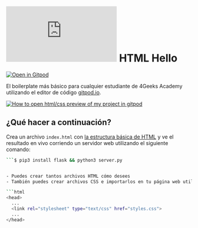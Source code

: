 # ![4Geeks Logo](http://assets.breatheco.de/apis/img/images.php?blob&random&cat=icon&tags=4geeks,16) HTML Hello

[![Open in Gitpod](https://gitpod.io/button/open-in-gitpod.svg)](https://gitpod.io#https://github.com/4GeeksAcademy/html-hello.git)

El boilerplate más básico para cualquier estudiante de 4Geeks Academy utilizando el editor de código [gitpod.io](gitpod.io).

[![How to open html/css preview of my project in gitpod](https://github.com/4GeeksAcademy/Templates-Boilerplates/blob/master/assets/hello-html-intro.png?raw=true)](https://youtu.be/dfbDCMu_p-0)

## ¿Qué hacer a continuación?

Crea un archivo `index.html` con [la estructura básica de HTML](http://content.breatheco.de/lesson/what-is-html-learn-html#page-structure) y ve el resultado en vivo corriendo un servidor web utilizando el siguiente comando:

```sh
```$ pip3 install flask && python3 server.py


- Puedes crear tantos archivos HTML cómo desees
- También puedes crear archivos CSS e importarlos en tu página web utilizando una etiqueta `<link>` ubicándola entre las etiquetas `<head></head>`, de la siguiente manera:

```html
<head>
  ...
  <link rel="stylesheet" type="text/css" href="styles.css">
  ...
</head>
```
